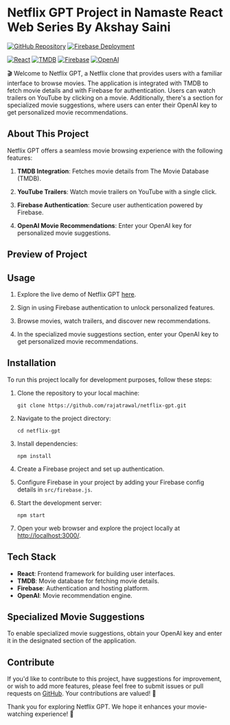 # Netflix GPT Project in Namaste React Web Series By Akshay Saini

[![GitHub Repository](https://img.shields.io/badge/GitHub%20Repo-Netflix%20GPT-green)](https://github.com/rajatrawal/netflix-gpt)
[![Firebase Deployment](https://img.shields.io/badge/Live-Demo)](https://netflixgpt-a347f.web.app/browse)

[![React](https://img.shields.io/badge/React-Frontend-blue)](https://reactjs.org/)
[![TMDB](https://img.shields.io/badge/TMDB-Movie%20Data-blue)](https://www.themoviedb.org/)
[![Firebase](https://img.shields.io/badge/Firebase-Authentication%20%26%20Hosting-blue)](https://firebase.google.com/)
[![OpenAI](https://img.shields.io/badge/OpenAI-Movie%20Recommendation-blue)](https://beta.openai.com/)

🎬 Welcome to Netflix GPT, a Netflix clone that provides users with a familiar interface to browse movies. The application is integrated with TMDB to fetch movie details and with Firebase for authentication. Users can watch trailers on YouTube by clicking on a movie. Additionally, there's a section for specialized movie suggestions, where users can enter their OpenAI key to get personalized movie recommendations.

## About This Project

Netflix GPT offers a seamless movie browsing experience with the following features:

1. **TMDB Integration**: Fetches movie details from The Movie Database (TMDB).

2. **YouTube Trailers**: Watch movie trailers on YouTube with a single click.

3. **Firebase Authentication**: Secure user authentication powered by Firebase.

4. **OpenAI Movie Recommendations**: Enter your OpenAI key for personalized movie suggestions.

## Preview of Project

<!-- ![Capture](https://github.com/AdityaNidhonkar2004/netflix-gpt/assets/72153827/c575eee1-5c7b-4c4e-a866-b64b25ffa5e2) -->

## Usage

1. Explore the live demo of Netflix GPT [here](https://netflixgpt-a347f.web.app/browse).

2. Sign in using Firebase authentication to unlock personalized features.

3. Browse movies, watch trailers, and discover new recommendations.

4. In the specialized movie suggestions section, enter your OpenAI key to get personalized movie recommendations.

## Installation

To run this project locally for development purposes, follow these steps:

1. Clone the repository to your local machine:

   ```shell
   git clone https://github.com/rajatrawal/netflix-gpt.git
   ```

2. Navigate to the project directory:

   ```shell
   cd netflix-gpt
   ```

3. Install dependencies:

   ```shell
   npm install
   ```

4. Create a Firebase project and set up authentication.

5. Configure Firebase in your project by adding your Firebase config details in `src/firebase.js`.

6. Start the development server:

   ```shell
   npm start
   ```

7. Open your web browser and explore the project locally at [http://localhost:3000/](http://localhost:3000/).

## Tech Stack

- **React**: Frontend framework for building user interfaces.
- **TMDB**: Movie database for fetching movie details.
- **Firebase**: Authentication and hosting platform.
- **OpenAI**: Movie recommendation engine.

## Specialized Movie Suggestions

To enable specialized movie suggestions, obtain your OpenAI key and enter it in the designated section of the application.

## Contribute

If you'd like to contribute to this project, have suggestions for improvement, or wish to add more features, please feel free to submit issues or pull requests on [GitHub](https://github.com/AdityaNidhonkar2004/netflix-gpt). Your contributions are valued! 🚀

Thank you for exploring Netflix GPT. We hope it enhances your movie-watching experience! 🍿
